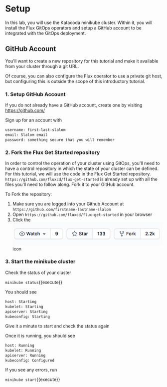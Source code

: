 # Setup

In this lab, you will use the Katacoda minikube cluster. Within it, you will install the Flux GitOps operators and setup a GitHub account to be integrated with the GitOps deployment.

## GitHub Account

You'll want to create a new repository for this tutorial and make it available from your cluster through a git URL.

Of course, you can also configure the Flux operator to use a private git host, but configuring this is outside the scope of this introductory tutorial.

### 1. Setup GitHub Account

If you do not already have a GitHub account, create one by visiting https://github.com/

Sign up for an account with
```
username: first-last-slalom
email: Slalom email
password: something secure that you will remember
```

### 2. Fork the Flux Get Started repository

In order to control the operation of your cluster using GitOps, you'll need to have a control repository in which the state of your cluster can be defined. For this tutorial, we will use the code in the Flux Get Started repository. `https://github.com/fluxcd/flux-get-started` is already set up with all the files you'll need to follow along. Fork it to your GitHub account.

To Fork the repository:

1. Make sure you are logged into your Github Account at `https://github.com/firstname-lastname-slalom`
1. Open `https://github.com/fluxcd/flux-get-started` in your browser
1. Click the ![Fork Icon](assets/repo-fork.png) icon

### 3. Start the minikube cluster

Check the status of your cluster

`minikube status`{{execute}}

You should see
```shell
host: Starting
kubelet: Starting
apiserver: Starting
kubeconfig: Starting
```

Give it a minute to start and check the status again

Once it is running, you should see
```shell
host: Running
kubelet: Running
apiserver: Running
kubeconfig: Configured
```

If you see any errors, run

`minikube start`{{execute}}

